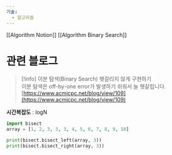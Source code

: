 ```yaml
---
기술:
  - 알고리즘
---
```

[[Algorithm Notion]] [[Algorithm Binary Search]]
# 관련 블로그

> [!info] 이분 탐색(Binary Search) 헷갈리지 않게 구현하기  
> 이분 탐색은 off-by-one error가 발생하기 쉬워서 늘 헷갈립니다.  
> [https://www.acmicpc.net/blog/view/109](https://www.acmicpc.net/blog/view/109)  

**시간복잡도** : logN

```Python
import bisect
array = [1, 2, 3, 3, 3, 4, 5, 6, 7, 8, 9, 10]

print(bisect.bisect_left(array, 3))
print(bisect.bisect_right(array, 3))
```